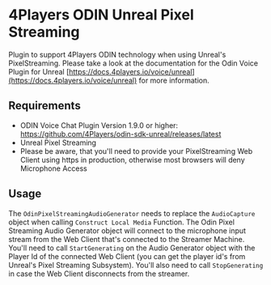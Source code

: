 # 4Players ODIN Unreal Pixel Streaming
Plugin to support 4Players ODIN technology when using Unreal's PixelStreaming. Please take a look at the documentation for the Odin Voice Plugin for Unreal [https://docs.4players.io/voice/unreal](https://docs.4players.io/voice/unreal) for more information.

## Requirements

- ODIN Voice Chat Plugin Version 1.9.0 or higher: https://github.com/4Players/odin-sdk-unreal/releases/latest
- Unreal Pixel Streaming
- Please be aware, that you'll need to provide your PixelStreaming Web Client using https in production, otherwise most browsers will deny Microphone Access

## Usage

The `OdinPixelStreamingAudioGenerator` needs to replace the `AudioCapture` object when calling `Construct Local Media` Function. The Odin Pixel Streaming Audio Generator object will connect to the microphone input stream from the Web Client that's connected to the Streamer Machine. You'll need to call `StartGenerating` on the Audio Generator object with the Player Id of the connected Web Client (you can get the player id's from Unreal's Pixel Streaming Subsystem). You'll also need to call `StopGenerating` in case the Web Client disconnects from the streamer.
